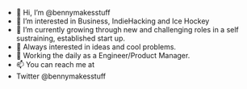 - 👋 Hi, I’m @bennymakesstuff
- 👀 I’m interested in Business, IndieHacking and Ice Hockey
- 🌱 I’m currently growing through new and challenging roles in a self sustraining, established start up.
- 💞️ Always interested in ideas and cool problems.
- 👔 Working the daily as a Engineer/Product Manager.
- 📫 You can reach me at
- Twitter @bennymakesstuff
